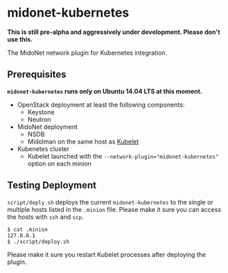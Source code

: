 midonet-kubernetes
==================

**This is still pre-alpha and aggressively under development. Please don't use this.**

The MidoNet network plugin for Kubernetes integration.

Prerequisites
-------------

**`midonet-kubernetes` runs only on Ubuntu 14.04 LTS at this moment.**

- OpenStack deployment at least the following components:
  + Keystone
  + Neutron
- MidoNet deployment
  + NSDB
  + Midolman on the same host as [Kubelet][kubelet]
- Kubenetes cluster
  + Kubelet launched with the `--network-plugin="midonet-kubernetes"` option on
    each minion

[kubelet]: http://kubernetes.io/v1.1/docs/admin/kubelet.html

Testing Deployment
------------------

`script/deply.sh` deploys the current `midonet-kubernetes` to the single or
multiple hosts listed in the `.minion` file. Please make it sure you can access
the hosts with `ssh` and `scp`.

```
$ cat .minion
127.0.0.1
$ ./script/deploy.sh
```

Please make it sure you restart Kubelet processes after deploying the plugin.
